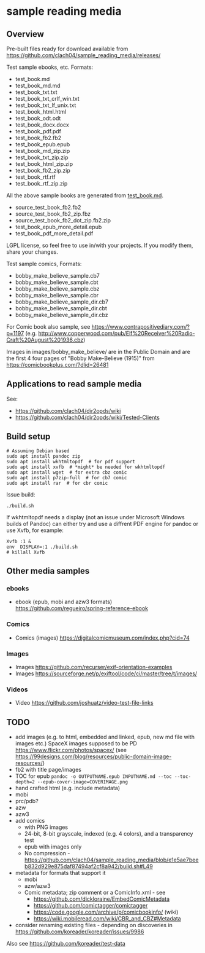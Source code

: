 # sample reading media

## Overview

Pre-built files ready for download available from https://github.com/clach04/sample_reading_media/releases/

Test sample ebooks, etc. Formats:

  * test_book.md
  * test_book_md.md
  * test_book_txt.txt
  * test_book_txt_crlf_win.txt
  * test_book_txt_lf_unix.txt
  * test_book_html.html
  * test_book_odt.odt
  * test_book_docx.docx
  * test_book_pdf.pdf
  * test_book_fb2.fb2
  * test_book_epub.epub
  * test_book_md_zip.zip
  * test_book_txt_zip.zip
  * test_book_html_zip.zip
  * test_book_fb2_zip.zip
  * test_book_rtf.rtf
  * test_book_rtf_zip.zip

All the above sample books are generated from [test_book.md](./test_book.md).

  * source_test_book_fb2.fb2
  * source_test_book_fb2_zip.fbz
  * source_test_book_fb2_dot_zip.fb2.zip
  * test_book_epub_more_detail.epub
  * test_book_pdf_more_detail.pdf

LGPL license, so feel free to use in/with your projects. If you modify them, share your changes.

Test sample comics, Formats:

  * bobby_make_believe_sample.cb7
  * bobby_make_believe_sample.cbt
  * bobby_make_believe_sample.cbz
  * bobby_make_believe_sample.cbr
  * bobby_make_believe_sample_dir.cb7
  * bobby_make_believe_sample_dir.cbt
  * bobby_make_believe_sample_dir.cbz


For Comic book also sample, see https://www.contrapositivediary.com/?p=1197
(e.g. http://www.copperwood.com/pub/Elf%20Receiver%20Radio-Craft%20August%201936.cbz)

Images in images/bobby_make_believe/ are in the Public Domain and are the first 4 four pages of "Bobby Make-Believe (1915)" from https://comicbookplus.com/?dlid=26481

## Applications to read sample media

See:

  * https://github.com/clach04/dir2opds/wiki
  * https://github.com/clach04/dir2opds/wiki/Tested-Clients

## Build setup

    # Assuming Debian based
    sudo apt install pandoc zip
    sudo apt install wkhtmltopdf  # for pdf support
    sudo apt install xvfb  # *might* be needed for wkhtmltopdf
    sudo apt install wget  # for extra cbz comic
    sudo apt install p7zip-full  # for cb7 comic
    sudo apt install rar  # for cbr comic

Issue build:

    ./build.sh

If wkhtmltopdf needs a display (not an issue under Microsoft Windows builds of Pandoc) can either try and use a diffrent PDF engine for pandoc or use Xvfb, for example:

    Xvfb :1 &
    env  DISPLAY=:1 ./build.sh
    # killall Xvfb

## Other media samples

### ebooks

  * ebook (epub, mobi and azw3 formats) https://github.com/regueiro/spring-reference-ebook

### Comics

  * Comics (images) https://digitalcomicmuseum.com/index.php?cid=74

### Images

  * Images https://github.com/recurser/exif-orientation-examples
  * Images https://sourceforge.net/p/exiftool/code/ci/master/tree/t/images/

### Videos

  * Video https://github.com/joshuatz/video-test-file-links


## TODO

  * add images (e.g. to html, embedded and linked, epub, new md file with images etc.) SpaceX images supposed to be PD https://www.flickr.com/photos/spacex/ (see https://99designs.com/blog/resources/public-domain-image-resources/)
  * fb2 with title page/images
  * TOC for epub `pandoc -o OUTPUTNAME.epub INPUTNAME.md --toc --toc-depth=2 --epub-cover-image=COVERIMAGE.png`
  * hand crafted html (e.g. include metadata)
  * mobi
  * prc/pdb?
  * azw
  * azw3
  * add comics
      * with PNG images
      * 24-bit, 8-bit grayscale, indexed (e.g. 4 colors), and a transparency test
      * epub with images only
      * No compression - https://github.com/clach04/sample_reading_media/blob/e1e5ae7beeb832d929e875daf87494af2cf8a942/build.sh#L49
  * metadata for formats that support it
      * mobi
      * azw/azw3
      * Comic metadata; zip comment or a ComicInfo.xml - see
          * https://github.com/dickloraine/EmbedComicMetadata
          * https://github.com/comictagger/comictagger
          * https://code.google.com/archive/p/comicbookinfo/ (wiki)
          * https://wiki.mobileread.com/wiki/CBR_and_CBZ#Metadata
  * consider renaming existing files - depending on discoveries in https://github.com/koreader/koreader/issues/9986

Also see https://github.com/koreader/test-data

